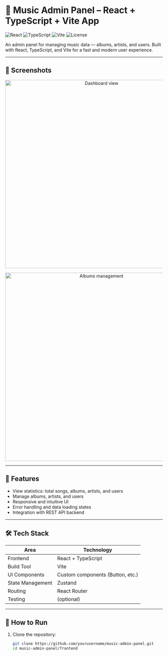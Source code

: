 # 🎵 Music Admin Panel – React + TypeScript + Vite App

![React](https://img.shields.io/badge/Framework-React-61DAFB?logo=react&logoColor=white)
![TypeScript](https://img.shields.io/badge/Language-TypeScript-3178C6?logo=typescript&logoColor=white)
![Vite](https://img.shields.io/badge/Build-Tool-Vite-646CFF?logo=vite&logoColor=white)
![License](https://img.shields.io/badge/License-MIT-green.svg)

An admin panel for managing music data — albums, artists, and users. Built with React, TypeScript, and Vite for a fast and modern user experience.

---

## 📸 Screenshots

<p align="center">
  <img src="./screenshots/dashboard.png" alt="Dashboard view" width="600" />
</p>

<p align="center">
  <img src="./screenshots/albums-tab.png" alt="Albums management" width="600" />
</p>

---

## 🎯 Features

- View statistics: total songs, albums, artists, and users
- Manage albums, artists, and users
- Responsive and intuitive UI
- Error handling and data loading states
- Integration with REST API backend

---

## 🛠 Tech Stack

| Area           | Technology               |
|----------------|--------------------------|
| Frontend       | React + TypeScript       |
| Build Tool     | Vite                     |
| UI Components  | Custom components (Button, etc.) |
| State Management | Zustand                 |
| Routing        | React Router             |
| Testing       | (optional)                |

---

## 🚀 How to Run

1. Clone the repository:
   ```bash
   git clone https://github.com/yourusername/music-admin-panel.git
   cd music-admin-panel/frontend
